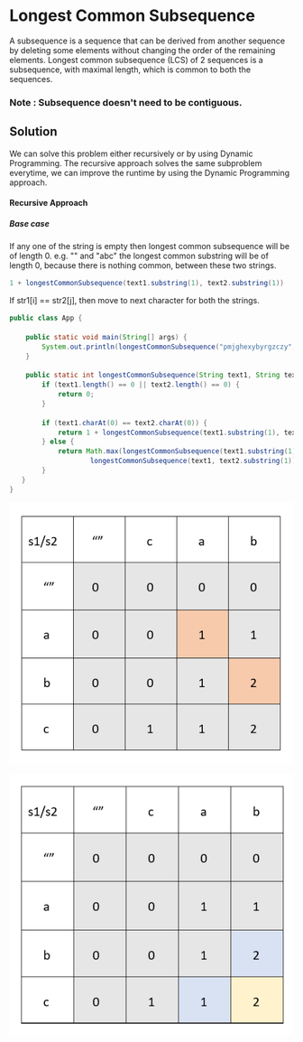 # Longest Common Subsequence

A subsequence is a sequence that can be derived from another sequence by deleting some elements without changing the order of the remaining elements. Longest common subsequence (LCS) of 2 sequences is a subsequence, with maximal length, which is common to both the sequences.

### Note : Subsequence doesn't need to be contiguous.

## Solution
We can solve this problem either recursively or by using Dynamic Programming. The recursive approach solves the same subproblem everytime, we can improve the runtime by using the Dynamic Programming approach.

#### Recursive Approach

##### Base case
If any one of the string is empty then longest common subsequence will be of length 0. 
e.g. "" and "abc" the longest common substring will be of length 0, because there is nothing common, between these two strings. 

```java
1 + longestCommonSubsequence(text1.substring(1), text2.substring(1))
```

If str1[i] == str2[j], then move to next character for both the strings.


```java
public class App {
	
	public static void main(String[] args) {
		System.out.println(longestCommonSubsequence("pmjghexybyrgzczy", "hafcdqbgncrcbihkd"));
	}

	public static int longestCommonSubsequence(String text1, String text2) {
		if (text1.length() == 0 || text2.length() == 0) {
			return 0;
		}

		if (text1.charAt(0) == text2.charAt(0)) {
			return 1 + longestCommonSubsequence(text1.substring(1), text2.substring(1));
		} else {
			return Math.max(longestCommonSubsequence(text1.substring(1), text2),
					longestCommonSubsequence(text1, text2.substring(1)));
		}
   }
}

```

![When we can move to only right left](LCS-1.PNG?raw=true "Title")



![When we can move to only right left](LCS-2.PNG?raw=true "Title")
